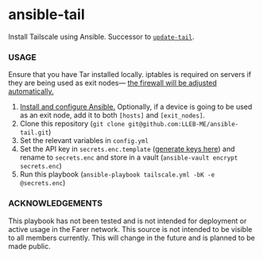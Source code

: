# ansible-tail
Install Tailscale using Ansible. Successor to [`update-tail`](https://github.com/LLEB-ME/update-tail).

### USAGE
Ensure that you have Tar installed locally. iptables is required on servers if they are being used as exit nodes— [the firewall will be adjusted automatically.](https://github.com/LLEB-ME/ansible-tail/blob/main/tailscale.yml#L84-L85)

1. [Install and configure Ansible.](https://docs.ansible.com/ansible/latest/installation_guide/index.html)
   Optionally, if a device is going to be used as an exit node, add it to both `[hosts]` and `[exit_nodes]`.
2. Clone this repository (`git clone git@github.com:LLEB-ME/ansible-tail.git`)
3. Set the relevant variables in `config.yml`
4. Set the API key in `secrets.enc.template` ([generate keys here](https://login.tailscale.com/admin/settings/keys)) and rename to `secrets.enc` and store in a vault (`ansible-vault encrypt secrets.enc`)
4. Run this playbook (`ansible-playbook tailscale.yml -bK -e @secrets.enc`)

### ACKNOWLEDGEMENTS
This playbook has not been tested and is not intended for deployment or active usage in the Farer network. This source is not intended to be visible to all members currently. This will change in the future and is planned to be made public.
